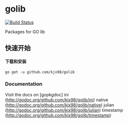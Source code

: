 # golib
[![Build Status](https://travis-ci.org/kjx98/golib.svg?branch=master)](
https://travis-ci.org/kjx98/golib)

Packages for GO lib

## 快速开始
#### 下载和安装
	go get -u github.com/kjx98/golib

### Documentation

Visit the docs on [gopkgdoc] ini (http://godoc.org/github.com/kjx98/golib/ini)
native (http://godoc.org/github.com/kjx98/golib/native)
julian (http://godoc.org/github.com/kjx98/golib/julian)
timestamp (http://godoc.org/github.com/kjx98/golib/timestamp)

